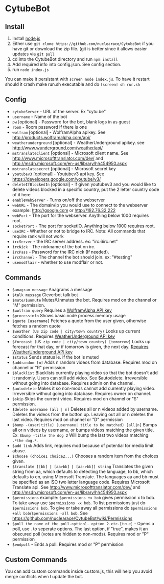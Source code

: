 CytubeBot
=========

Install
-------
1. Install [node.js](http://nodejs.org/)
2. Either use `git clone https://github.com/nuclearace/CytubeBot` if you have git or download the zip file. (git is better since it allows easier updates via `git pull`
3. cd into the CytubeBot directory and run `npm install`
4. Add required info into config.json. See config section.
5. run `node index.js`

You can make it persistant with `screen node index.js`. To have it restart should it crash make run.sh executable and do `[screen] sh run.sh`

Config
------
- `cytubeServer` - URL of the server. Ex "cytu.be"
- `username` - Name of the bot
- `pw` [optional] - Password for the bot, blank logs in as guest
- `room` - Room password if there is one
- `wolfram` [optional] - WolframAlpha apikey. See http://products.wolframalpha.com/api/
- `weatherunderground` [optional] - WeatherUnderground apikey. see http://www.wunderground.com/weather/api/
- `mstranslateclient` [optional] - Microsoft client name. See http://www.microsofttranslator.com/dev/ and http://msdn.microsoft.com/en-us/library/hh454950.aspx 
- `mstranslatesecret` [optional] - Microsoft secret key
- `youtubev3` [optional] - Youtubev3 api key. See https://developers.google.com/youtube/v3/
- `deleteIfBlockedIn` [optional] - If given youtubev3 and you would like to delete videos blocked in a specific country, put the 2 letter country code of it here
- `enableWebServer` - Turns on/off the webserver
- `webURL` - The domain/ip you would use to connect to the webserver example: http://google.com or http://192.76.32.222
- `webPort` - The port for the webserver. Anything below 1000 requires root.
- `socketPort` - The port for socketIO. Anything below 1000 requires root.
- `useIRC` - Whether or not to bridge to IRC. Note: All commands that require rank will not work
- `ircServer` - the IRC server address. ex: "irc.6irc.net"
- `ircNick` - The nickname of the bot on irc.
- `ircPass` - Password for the IRC nick (If needed).
- `ircChannel` - The channel the bot should join. ex: "#testing"
- `usemodflair` - whether to use modflair or not.


Commands
--------
- `$anagram message` Anagrams a message
- `$talk message` Cleverbot talk bot
- `$mute/$unmute` Mutes/Unmutes the bot. Requires mod on the channel or "M" permission.
- `$wolfram query` Requires a [WolframAlpha API key](http://products.wolframalpha.com/api/)
- `$processinfo` Shows basic node process memory usage
- `$quote [username]` Fetches a quote from the user given, otherwise fetches a random quote
- `$weather (US zip code | city/town country)` Looks up current conditions. Requires [WeatherUnderground API key](http://www.wunderground.com/weather/api/)
- `$forecast (US zip code | city/town country) [tomorrow]` Looks up forecast for that day, or if tomorrow is given, the next day. [Requires WeatherUnderground API key](http://www.wunderground.com/weather/api/)
- `$status` Sends status ie. if the bot is muted
- `$addrandom [n]` Adds n random videos from database. Requires mod on channel or "R" permission.
- `$blacklist` Blacklists currently playing video so that the bot doesn't add it randomly. Users can still add video. See $autodelete. Irreversible  without going into database. Requires admin on the channel.
- `$autodelete` Makes it so non-mods cannot add currently playing video. Irreversible without going into database. Requires owner on channel.
- `$skip` Skips the current video. Requires mod on channel or "S" permission.
- `$delete username [all | n]` Deletes all or n videos added by username. Deletes the videos from the botton up. Leaving out all or n deletes the last video. Requires mod on channel or "D" permission
- `$bump -(user|title) (username| title to be matched) [all|n]` Bumps all or n videos by username, or bumps videos matching the given title. Ex: `$bump -title the dog 2` Will bump the last two videos matching `.*the dog.*`.
- `$add link` Adds link, requires mod because of potential for media limit abuse.
- `$choose (choice1 choice2...)` Chooses a random item from the choices given.
- `$translate [[bb] | [aa>bb] | [aa->bb]] string`
    Translates the given string from aa, which defaults to detecting the language, to bb, which defaults to en, using Microsoft Translate.
    The languages aa and bb must be specified as an ISO two letter language code. Requires Microsoft Translate api. See http://www.microsofttranslator.com/dev/ and http://msdn.microsoft.com/en-us/library/hh454950.aspx
- `$permissions` example: `$permissions +x bob` gives permission x to bob. To take away use `$permissions -x bob`. To list permissions just do `$permissions bob`. To give or take away all permissions do `$permissions +all bob`/`$permissions -all bob`. See https://github.com/nuclearace/CytubeBot/wiki/Permissions
- `$poll the name of the poll.option1. option 2.etc.[true]` - Opens a poll, use . to seperate options. The last option, if "true", makes it an obscured poll (votes are hidden to non-mods). Requires mod or "P" permission
- `$endpoll` - Ends a poll. Requires mod or "P" permission


Custom Commands
---------------
You can add custom commands inside custom.js, this will help you avoid merge conflicts when I update the bot.

